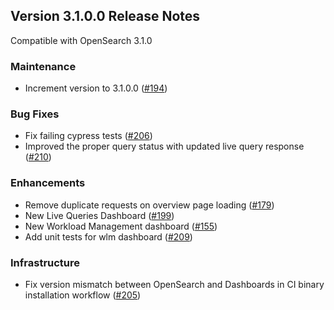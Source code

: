 ## Version 3.1.0.0 Release Notes
Compatible with OpenSearch 3.1.0

### Maintenance
* Increment version to 3.1.0.0 ([#194](https://github.com/opensearch-project/query-insights-dashboards/pull/194))

### Bug Fixes
* Fix failing cypress tests ([#206](https://github.com/opensearch-project/query-insights-dashboards/pull/206))
* Improved the proper query status with updated live query response ([#210](https://github.com/opensearch-project/query-insights-dashboards/pull/210))

### Enhancements
* Remove duplicate requests on overview page loading ([#179](https://github.com/opensearch-project/query-insights-dashboards/pull/179))
* New Live Queries Dashboard ([#199](https://github.com/opensearch-project/query-insights-dashboards/pull/199))
* New Workload Management dashboard ([#155](https://github.com/opensearch-project/query-insights-dashboards/pull/155))
* Add unit tests for wlm dashboard ([#209](https://github.com/opensearch-project/query-insights-dashboards/pull/209))

### Infrastructure
* Fix version mismatch between OpenSearch and Dashboards in CI binary installation workflow ([#205](https://github.com/opensearch-project/query-insights-dashboards/pull/205))
